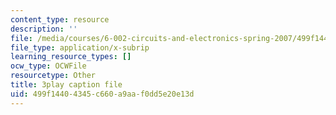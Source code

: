 ```yaml
---
content_type: resource
description: ''
file: /media/courses/6-002-circuits-and-electronics-spring-2007/499f14404345c660a9aaf0dd5e20e13d_dyxcCoUgETU.srt
file_type: application/x-subrip
learning_resource_types: []
ocw_type: OCWFile
resourcetype: Other
title: 3play caption file
uid: 499f1440-4345-c660-a9aa-f0dd5e20e13d
---
```

